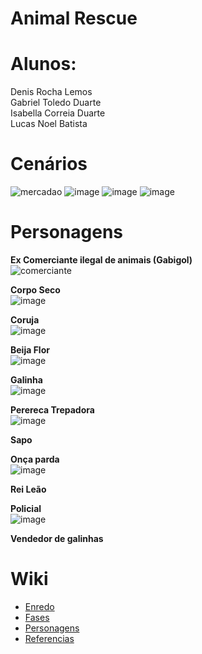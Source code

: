 # Animal Rescue


# Alunos:
Denis Rocha Lemos<br>
Gabriel Toledo Duarte<br>
Isabella Correia Duarte<br>
Lucas Noel Batista<br>

# Cenários
![mercadao](https://github.com/Denis-Rocha/Projeto-SP-470-ANOS/assets/127851983/6e481b01-2a8f-4de7-974e-08ca8872623f)
![image](https://github.com/Denis-Rocha/Projeto-SP-470-ANOS/assets/127851983/573121a4-9a1d-442b-bb6b-f91058fad547)
![image](https://github.com/Denis-Rocha/Projeto-SP-470-ANOS/assets/127851983/9061930b-6d23-4c7b-9dd9-454586605a6f)
![image](https://github.com/Denis-Rocha/Projeto-SP-470-ANOS/assets/127851983/783b62c2-c47a-416a-9380-c33928c46398) <br>

# Personagens
**Ex Comerciante ilegal de animais (Gabigol)** <br>
![comerciante](https://github.com/Denis-Rocha/Projeto-SP-470-ANOS/assets/127851983/07e29f24-b1ab-42b5-a64d-697e2821de57) <br>

**Corpo Seco** <br>
![image](https://github.com/Denis-Rocha/Projeto-SP-470-ANOS/assets/127851983/531f4461-6cf5-4aa9-9fc3-b2b3ae111987) <br>

**Coruja** <br>
![image](https://github.com/Denis-Rocha/Projeto-SP-470-ANOS/assets/127851983/44f597f9-eb48-42bd-a206-a2b198b4f1af) <br>

**Beija Flor** <br>
![image](https://github.com/Denis-Rocha/Projeto-SP-470-ANOS/assets/127851983/f483b903-1605-4537-8cc0-45c6171a38f6) <br>

**Galinha** <br>
![image](https://github.com/Denis-Rocha/Projeto-SP-470-ANOS/assets/127851983/f7fd4d24-0178-45ae-b5ac-cfcb7f58c5d0) <br>

**Perereca Trepadora** <br>
![image](https://github.com/Denis-Rocha/Projeto-SP-470-ANOS/assets/127851983/b1d0984c-3563-4f16-a482-d7b08f151efe) <br>

**Sapo** <br>

**Onça parda** <br>
![image](https://github.com/Denis-Rocha/Projeto-SP-470-ANOS/assets/127851983/44bdcb9c-0f81-4d3c-982d-8fad2a7dce43) <br>

**Rei Leão** <br>

**Policial** <br>
![image](https://github.com/Denis-Rocha/Projeto-SP-470-ANOS/assets/127851983/5841b116-77ad-448a-992c-b03885ca2da4) <br>

**Vendedor de galinhas** <br>




# Wiki #
- <a href="https://github.com/Denis-Rocha/Projeto-SP-470-ANOS/wiki/Enredo"> Enredo<a>
- <a href="https://github.com/Denis-Rocha/Projeto-SP-470-ANOS/wiki/Fases">Fases<a>
- <a href="https://github.com/Denis-Rocha/Projeto-SP-470-ANOS/wiki/Personagens">Personagens<a>
- <a href="https://github.com/Denis-Rocha/Projeto-SP-470-ANOS/wiki/Refer%C3%AAncias">Referencias<a>
